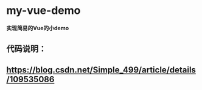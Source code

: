 # my-vue-demo
**实现简易的Vue的小demo**

## 代码说明：
## https://blog.csdn.net/Simple_499/article/details/109535086
